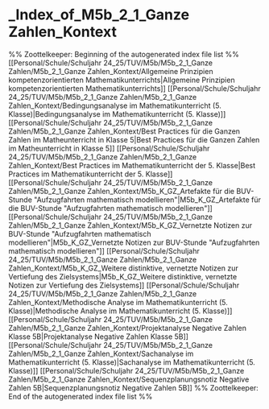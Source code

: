# _Index_of_M5b_2_1_Ganze Zahlen_Kontext
%% Zoottelkeeper: Beginning of the autogenerated index file list  %%
 [[Personal/Schule/Schuljahr 24_25/TUV/M5b/M5b_2_1_Ganze Zahlen/M5b_2_1_Ganze Zahlen_Kontext/Allgemeine Prinzipien kompetenzorientierten Mathematikunterrichts|Allgemeine Prinzipien kompetenzorientierten Mathematikunterrichts]]
 [[Personal/Schule/Schuljahr 24_25/TUV/M5b/M5b_2_1_Ganze Zahlen/M5b_2_1_Ganze Zahlen_Kontext/Bedingungsanalyse im Mathematikunterricht (5. Klasse)|Bedingungsanalyse im Mathematikunterricht (5. Klasse)]]
 [[Personal/Schule/Schuljahr 24_25/TUV/M5b/M5b_2_1_Ganze Zahlen/M5b_2_1_Ganze Zahlen_Kontext/Best Practices für die Ganzen Zahlen im Matheunterricht in Klasse 5|Best Practices für die Ganzen Zahlen im Matheunterricht in Klasse 5]]
 [[Personal/Schule/Schuljahr 24_25/TUV/M5b/M5b_2_1_Ganze Zahlen/M5b_2_1_Ganze Zahlen_Kontext/Best Practices im Mathematikunterricht der 5. Klasse|Best Practices im Mathematikunterricht der 5. Klasse]]
 [[Personal/Schule/Schuljahr 24_25/TUV/M5b/M5b_2_1_Ganze Zahlen/M5b_2_1_Ganze Zahlen_Kontext/M5b_K_GZ_Artefakte für die BUV-Stunde "Aufzugfahrten mathematisch modellieren"|M5b_K_GZ_Artefakte für die BUV-Stunde "Aufzugfahrten mathematisch modellieren"]]
 [[Personal/Schule/Schuljahr 24_25/TUV/M5b/M5b_2_1_Ganze Zahlen/M5b_2_1_Ganze Zahlen_Kontext/M5b_K_GZ_Vernetzte Notizen zur BUV-Stunde "Aufzugfahrten mathematisch modellieren"|M5b_K_GZ_Vernetzte Notizen zur BUV-Stunde "Aufzugfahrten mathematisch modellieren"]]
 [[Personal/Schule/Schuljahr 24_25/TUV/M5b/M5b_2_1_Ganze Zahlen/M5b_2_1_Ganze Zahlen_Kontext/M5b_K_GZ_Weitere distinktive, vernetzte Notizen zur Vertiefung des Zielsystems|M5b_K_GZ_Weitere distinktive, vernetzte Notizen zur Vertiefung des Zielsystems]]
 [[Personal/Schule/Schuljahr 24_25/TUV/M5b/M5b_2_1_Ganze Zahlen/M5b_2_1_Ganze Zahlen_Kontext/Methodische Analyse im Mathematikunterricht (5. Klasse)|Methodische Analyse im Mathematikunterricht (5. Klasse)]]
 [[Personal/Schule/Schuljahr 24_25/TUV/M5b/M5b_2_1_Ganze Zahlen/M5b_2_1_Ganze Zahlen_Kontext/Projektanalyse Negative Zahlen Klasse 5B|Projektanalyse Negative Zahlen Klasse 5B]]
 [[Personal/Schule/Schuljahr 24_25/TUV/M5b/M5b_2_1_Ganze Zahlen/M5b_2_1_Ganze Zahlen_Kontext/Sachanalyse im Mathematikunterricht (5. Klasse)|Sachanalyse im Mathematikunterricht (5. Klasse)]]
 [[Personal/Schule/Schuljahr 24_25/TUV/M5b/M5b_2_1_Ganze Zahlen/M5b_2_1_Ganze Zahlen_Kontext/Sequenzplanungsnotiz Negative Zahlen 5B|Sequenzplanungsnotiz Negative Zahlen 5B]]
%% Zoottelkeeper: End of the autogenerated index file list  %%
